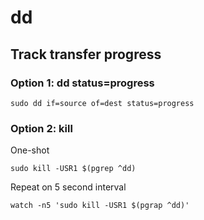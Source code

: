 # dd

## Track transfer progress

### Option 1: dd status=progress

```
sudo dd if=source of=dest status=progress
```


### Option 2: kill

One-shot
```
sudo kill -USR1 $(pgrep ^dd)
```

Repeat on 5 second interval
```
watch -n5 'sudo kill -USR1 $(pgrap ^dd)'
```
